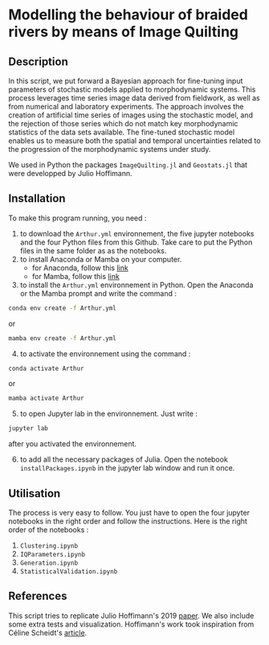 # Modelling the behaviour of braided rivers by means of Image Quilting

## Description

In this script, we put forward a Bayesian approach for fine-tuning input parameters of stochastic models applied to morphodynamic systems. This process leverages time series image data derived from fieldwork, as well as from numerical and laboratory experiments. The approach involves the creation of artificial time series of images using the stochastic model, and the rejection of those series which do not match key morphodynamic statistics of the data sets available. The fine-tuned stochastic model enables us to measure both the spatial and temporal uncertainties related to the progression of the morphodynamic systems under study.

We used in Python the packages `ImageQuilting.jl` and `Geostats.jl` that were developped by Julio Hoffimann. 

## Installation

To make this program running, you need :
1. to download the `Arthur.yml` environnement, the five jupyter notebooks and the four Python files from this Github. Take care to put the Python files in the same folder as as the notebooks.
2. to install Anaconda or Mamba on your computer.
   - for Anaconda, follow this [link](https://docs.anaconda.com/free/anaconda/install/index.html)
   - for Mamba, follow this [link](https://mamba.readthedocs.io/en/latest/installation.html)
3. to install the `Arthur.yml` environnement in Python. Open the Anaconda or the Mamba prompt and write the command :
```bash
conda env create -f Arthur.yml
```
or 
```bash
mamba env create -f Arthur.yml
```
4. to activate the environnement using the command :
```bash
conda activate Arthur
```
or 
```bash
mamba activate Arthur
```
5. to open Jupyter lab in the environnement. Just write :
 ```bash
jupyter lab
```
after you activated the environnement.

6. to add all the necessary packages of Julia. Open the notebook `installPackages.ipynb` in the jupyter lab window and run it once.

## Utilisation

The process is very easy to follow. You just have to open the four jupyter notebooks in the right order and follow the instructions. 
Here is the right order of the notebooks :
1. `Clustering.ipynb`
2. `IQParameters.ipynb`
3. `Generation.ipynb`
4. `StatisticalValidation.ipynb`


## References

This script tries to replicate Julio Hoffimann's 2019 [paper](https://agupubs.onlinelibrary.wiley.com/doi/epdf/10.1029/2019JF005245). We also include some extra tests and visualization. Hoffimann's work took inspiration from Céline Scheidt's [article](https://agupubs.onlinelibrary.wiley.com/doi/full/10.1002/2016JF003922#). 
